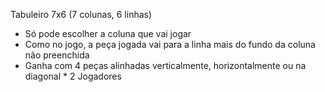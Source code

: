 Tabuleiro 7x6 (7 colunas, 6 linhas)
* Só pode escolher a coluna que vai jogar
* Como no jogo, a peça jogada vai para a linha mais do fundo da coluna não preenchida
* Ganha com 4 peças alinhadas verticalmente, horizontalmente ou na diagonal
* 2 Jogadores
